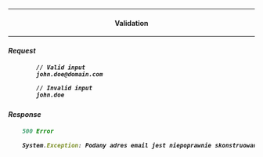 ﻿
<hr />

<center><h4>Validation</h4></center>

<hr />

<b><h5>Request<h5></b>


``` text
        // Valid input
        john.doe@domain.com
```


``` text
        // Invalid input
        john.doe
```

<b><h5>Response<h5></b>

``` js
	500 Error 
```

``` js
	System.Exception: Podany adres email jest niepoprawnie skonstruowany
```

